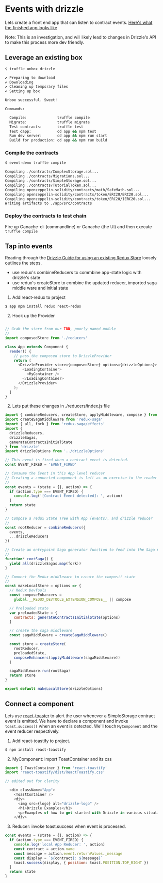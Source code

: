 Events with drizzle
===================

Lets create a front end app that can listen to contract events.
[Here's what the finished app looks like](https://youtu.be/jGIY_l8oWTQ)

Note: This is an investigation, and will likely lead to changes in Drizzle's API
to make this process more dev friendly.

Leverage an existing box
------------------------
```bash
$ truffle unbox drizzle

✔ Preparing to download
✔ Downloading
✔ Cleaning up temporary files
✔ Setting up box

Unbox successful. Sweet!

Commands:

  Compile:              truffle compile
  Migrate:              truffle migrate
  Test contracts:       truffle test
  Test dapp:            cd app && npm test
  Run dev server:       cd app && npm run start
  Build for production: cd app && npm run build
```

### Compile the contracts


```bash
$ event-demo truffle compile

Compiling ./contracts/ComplexStorage.sol...
Compiling ./contracts/Migrations.sol...
Compiling ./contracts/SimpleStorage.sol...
Compiling ./contracts/TutorialToken.sol...
Compiling openzeppelin-solidity/contracts/math/SafeMath.sol...
Compiling openzeppelin-solidity/contracts/token/ERC20/ERC20.sol...
Compiling openzeppelin-solidity/contracts/token/ERC20/IERC20.sol...
Writing artifacts to ./app/src/contracts
```

### Deploy the contracts to test chain

Fire up Ganache-cli (commandline) or Ganache (the UI) and then execute `truffle compile`

Tap into events
---------------

Reading through the [Drizzle
Guide for using an existing Redux Store](https://truffleframework.com/docs/drizzle/getting-started/using-an-existing-redux-store) loosely outlines the steps.
  * use redux's combineReducers to commbine app-state logic with drizzle's state
  * use redux's createStore to combine the updated reducer, imported saga middle
      ware and initial state

1. Add react-redux to project

```bash
$ app npm install redux react-redux
```

2. Hook up the Provider

```js

// Grab the store from our TBD, poorly named module
//
import composedStore from './reducers'

class App extends Component {
  render() {
    // pass the composed store to DrizzleProvider
    return (
      <DrizzleProvider store={composedStore} options={drizzleOptions}>
        <LoadingContainer>
          <MyContainer />
        </LoadingContainer>
      </DrizzleProvider>
    );
  }
}
```


2. Lets put these changes in ./reducers/index.js file
```js
import { combineReducers, createStore, applyMiddleware, compose } from 'redux'
import createSagaMiddleware from 'redux-saga'
import { all, fork } from 'redux-saga/effects'
import {
  drizzleReducers,
  drizzleSagas,
  generateContractsInitialState
} from 'drizzle'
import drizzleOptions from '../drizzleOptions'

// This event is fired when a contract event is detected.
const EVENT_FIRED = 'EVENT_FIRED'

// Consume the Event in this App level reducer
// Creating a connected component is left as an exercise to the reader
//
const events = (state = {}, action) => {
  if (action.type === EVENT_FIRED) {
    console.log('[Contract Event detected]: ', action)
  }
  return state
}

// Compose a redux State Tree with App (events), and drizzle reducer
//
const rootReducer = combineReducers({
  events,
  ...drizzleReducers
})

// Create an entrypoint Saga generator function to feed into the Saga middleware
//
function* rootSaga() {
  yield all(drizzleSagas.map(fork))
}

// Connect the Redux middleware to create the composit state
//
const makeLocalStore = options => {
  // Redux DevTools
  const composeEnhancers =
    global.__REDUX_DEVTOOLS_EXTENSION_COMPOSE__ || compose

  // Preloaded state
  var preloadedState = {
    contracts: generateContractsInitialState(options)
  }

  // create the saga middleware
  const sagaMiddleware = createSagaMiddleware()

  const store = createStore(
    rootReducer,
    preloadedState,
    composeEnhancers(applyMiddleware(sagaMiddleware))
  )

  sagaMiddleware.run(rootSaga)
  return store
}

export default makeLocalStore(drizzleOptions)
```

Connect a component
-------------------

Lets use [react-toaster]() to alert the user whenever a SimpleStorage contract event is emitted. We have to declare a <ToastContainer /> component and invoke `toast.success()` when an event is detected. We'll touch `MyComponent` and the event reducer respectively.

1. Add react-toastify to project.
```bash
$ npm install react-toastify
```

2. MyComponent: import ToastContainer and its css

```js
import { ToastContainer } from 'react-toastify'
import 'react-toastify/dist/ReactToastify.css'

// edited out for clarity

  <div className="App">
    <ToastContainer />
    <div>
      <img src={logo} alt="drizzle-logo" />
      <h1>Drizzle Examples</h1>
      <p>Examples of how to get started with Drizzle in various situations.</p>
    </div>

```


3. Reducer: invoke toast.success when event is processed.
```js
const events = (state = {}, action) => {
  if (action.type === EVENT_FIRED) {
    console.log('local App Reducer: ', action)
    const contract = action.name
    const message = action.event.returnValues._message
    const display = `${contract}: ${message}`
    toast.success(display, { position: toast.POSITION.TOP_RIGHT })
  }
  return state
}
```
